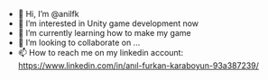 - 👋 Hi, I’m @anilfk
- 👀 I’m interested in Unity game development now
- 🌱 I’m currently learning how to make my game
- 💞️ I’m looking to collaborate on ...
- 📫 How to reach me on my linkedin account: https://www.linkedin.com/in/anıl-furkan-karaboyun-93a387239/

<!---
anilfk/anilfk is a ✨ special ✨ repository because its `README.md` (this file) appears on your GitHub profile.
You can click the Preview link to take a look at your changes.
--->
